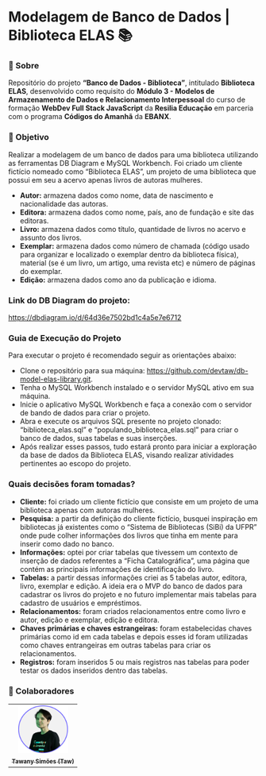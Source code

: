 # Modelagem de Banco de Dados | Biblioteca ELAS 📚

### 📝 Sobre

Repositório do projeto **“Banco de Dados - Biblioteca”**, intitulado **Biblioteca ELAS**, desenvolvido como requisito do **Módulo 3 - Modelos de Armazenamento de Dados e Relacionamento Interpessoal** do curso de formação **WebDev Full Stack JavaScript** da **Resilia Educação** em parceria com o programa **Códigos do Amanhã** da **EBANX**.

### 🎯 Objetivo

Realizar a modelagem de um banco de dados para uma biblioteca utilizando as ferramentas DB Diagram e MySQL Workbench. Foi criado um cliente fictício nomeado como “Biblioteca ELAS”, um projeto de uma biblioteca que possui em seu a acervo apenas livros de autoras mulheres.

- **Autor:** armazena dados como nome, data de nascimento e nacionalidade das autoras.
- **Editora:** armazena dados como nome, país, ano de fundação e site das editoras.
- **Livro:** armazena dados como título, quantidade de livros no acervo e assunto dos livros.
- **Exemplar:** armazena dados como número de chamada (código usado para organizar e localizado o exemplar dentro da biblioteca física), material (se é um livro, um artigo, uma revista etc) e número de páginas do exemplar.
- **Edição:** armazena dados como ano da publicação e idioma.

### Link do DB Diagram do projeto:

https://dbdiagram.io/d/64d36e7502bd1c4a5e7e6712

### Guia de Execução do Projeto

Para executar o projeto é recomendado seguir as orientações abaixo:

- Clone o repositório para sua máquina: https://github.com/devtaw/db-model-elas-library.git.
- Tenha o MySQL Workbench instalado e o servidor MySQL ativo em sua máquina.
- Inicie o aplicativo MySQL Workbench e faça a conexão com o servidor de bando de dados para criar o projeto.
- Abra e execute os arquivos SQL presente no projeto clonado: “biblioteca_elas.sql” e “populando_biblioteca_elas.sql” para criar o banco de dados, suas tabelas e suas inserções.
- Após realizar esses passos, tudo estará pronto para iniciar a exploração da base de dados da Biblioteca ELAS, visando realizar atividades pertinentes ao escopo do projeto.

### Quais decisões foram tomadas?

- **Cliente:** foi criado um cliente fictício que consiste em um projeto de uma biblioteca apenas com autoras mulheres.
- **Pesquisa:** a partir da definição do cliente fictício, busquei inspiração em bibliotecas já existentes como o “Sistema de Bibliotecas (SiBi) da UFPR” onde pude colher informações dos livros que tinha em mente para inserir como dado no banco.
- **Informações:** optei por criar tabelas que tivessem um contexto de inserção de dados referentes a “Ficha Catalográfica”, uma página que contém as principais informações de identificação do livro.
- **Tabelas:** a partir dessas informações criei as 5 tabelas autor, editora, livro, exemplar e edição. A ideia era o MVP do banco de dados para cadastrar os livros do projeto e no futuro implementar mais tabelas para cadastro de usuários e empréstimos.
- **Relacionamentos:** foram criados relacionamentos entre como livro e autor, edição e exemplar, edição e editora.
- **Chaves primárias e chaves estrangeiras:** foram estabelecidas chaves primárias como id em cada tabelas e depois esses id foram utilizadas como chaves entrangeiras em outras tabelas para criar os relacionamentos.
- **Registros:** foram inseridos 5 ou mais registros nas tabelas para poder testar os dados inseridos dentro das tabelas.

### 🤝 Colaboradores

<table>
  <tr>
    <td align="center">
      <a href="#">
        <img src="/assets/img/profile_picture_taw.png" width="100px;" alt="Foto de Tawany no GitHub"/><br>
        <sub>
          <b>Tawany Simões (Taw)</b>
        </sub>
      </a>
    </td>
  </tr>
 </table>
